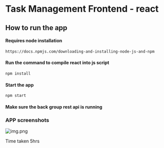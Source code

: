 # Task Management Frontend - react

## How to run the app
#### Requires node installation
```https://docs.npmjs.com/downloading-and-installing-node-js-and-npm```

#### Run the command to compile react into js script
```npm install```

#### Start the app
```npm start```


#### Make sure the back group rest api is running

### APP screenshots

![img.png](img.png)

Time taken 5hrs